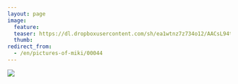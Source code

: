 ```yaml
---
layout: page
image:
  feature:
  teaser: https://dl.dropboxusercontent.com/sh/ea1wtnz7z734o12/AACsL94tT8FSeDEd0z5Bh7ZVa/mikin-kuvat/2/DSC26182-245px.jpg
  thumb:
redirect_from:
  - /en/pictures-of-miki/00044
---
```


[![](https://dl.dropboxusercontent.com/sh/ea1wtnz7z734o12/AADlqFcjn6vgVWYY7kqkpGy0a/mikin-kuvat/2/DSC26182-800px.jpg)](https://dl.dropboxusercontent.com/sh/ea1wtnz7z734o12/AADkteXkppBzbCWupWPU4h25a/mikin-kuvat/2/DSC26182.jpg)

